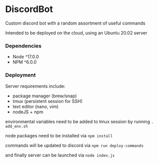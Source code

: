 # DiscordBot

Custom discord bot with a random assortment of useful commands

Intended to be deployed on the cloud, using an Ubuntu 20.02 server

### Dependencies
- Node ^17.0.0
- NPM ^6.0.0

### Deployment
Server requirements include:
- package manager (brew/snap)
- tmux (persistent session for SSH)
- text editor (nano, vim)
- nodeJS + npm

environmental variables need to be added to tmux session by running `. add_env.sh`

node packages need to be installed via `npm install`

commands will be updated to discord via `npm run deploy-commands`

and finally server can be launched via `node index.js`
